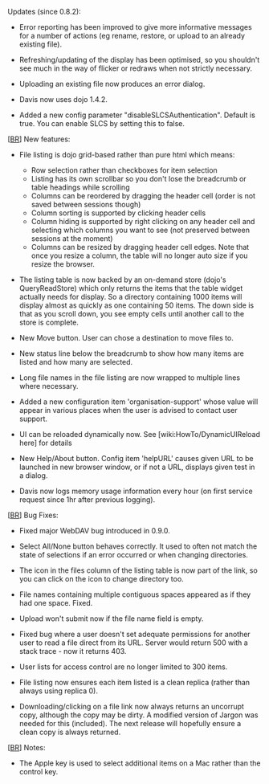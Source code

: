 Updates (since 0.8.2):

  * Error reporting has been improved to give more informative messages for a number of actions (eg rename, restore, or upload to an already existing file).

  * Refreshing/updating of the display has been optimised, so you shouldn't see much in the way of flicker or redraws when not strictly necessary.

  * Uploading an existing file now produces an error dialog.

  * Davis now uses dojo 1.4.2.

  * Added a new config parameter "disableSLCSAuthentication". Default is true. You can enable SLCS by setting this to false.

[[BR](BR.md)]
New features:

  * File listing is dojo grid-based rather than pure html which means:
    * Row selection rather than checkboxes for item selection
    * Listing has its own scrollbar so you don't lose the breadcrumb or table headings while scrolling
    * Columns can be reordered by dragging the header cell (order is not saved between sessions though)
    * Column sorting is supported by clicking header cells
    * Column hiding is supported by right clicking on any header cell and selecting which columns you want to see (not preserved between sessions at the moment)
    * Columns can be resized by dragging header cell edges. Note that once you resize a column, the table will no longer auto size if you resize the browser.

  * The listing table is now backed by an on-demand store (dojo's QueryReadStore) which only returns the items that the table widget actually needs for display. So a directory containing 1000 items will display almost as quickly as one containing 50 items. The down side is that as you scroll down, you see empty cells until another call to the store is complete.

  * New Move button. User can chose a destination to move files to.

  * New status line below the breadcrumb to show how many items are listed and how many are selected.

  * Long file names in the file listing are now wrapped to multiple lines where necessary.

  * Added a new configuration item 'organisation-support' whose value will appear in various places when the user is advised to contact user support.

  * UI can be reloaded dynamically now. See [wiki:HowTo/DynamicUIReload here] for details

  * New Help/About button. Config item 'helpURL' causes given URL to be launched in new browser window, or if not a URL, displays given test in a dialog.

  * Davis now logs memory usage information every hour (on first service request since 1hr after previous logging).

[[BR](BR.md)]
Bug Fixes:

  * Fixed major WebDAV bug introduced in 0.9.0.

  * Select All/None button behaves correctly. It used to often not match the state of selections if an error occurred or when changing directories.

  * The icon in the files column of the listing table is now part of the link, so you can click on the icon to change directory too.

  * File names containing multiple contiguous spaces appeared as if they had one space. Fixed.

  * Upload won't submit now if the file name field is empty.

  * Fixed bug where a user doesn't set adequate permissions for another user to read a file direct from its URL. Server would return 500 with a stack trace - now it returns 403.

  * User lists for access control are no longer limited to 300 items.

  * File listing now ensures each item listed is a clean replica (rather than always using replica 0).

  * Downloading/clicking on a file link now always returns an uncorrupt copy, although the copy may be dirty. A modified version of Jargon was needed for this (included). The next release will hopefully ensure a clean copy is always returned.


[[BR](BR.md)]
Notes:

  * The Apple key is used to select additional items on a Mac rather than the control key.